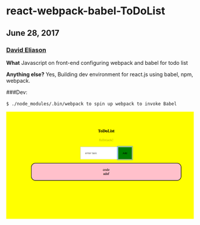 # react-webpack-babel-ToDoList
## June 28, 2017
### [David Eliason](http://www.deliason.com)
**What**
Javascript on front-end configuring webpack and babel for todo list

**Anything else?**
Yes, Building dev environment for react.js using babel, npm, webpack.

###Dev:
````
$ ./node_modules/.bin/webpack to spin up webpack to invoke Babel
````
![ReactWebpackBabelToDoList](./reactWebpackBabelToDoList.png)
